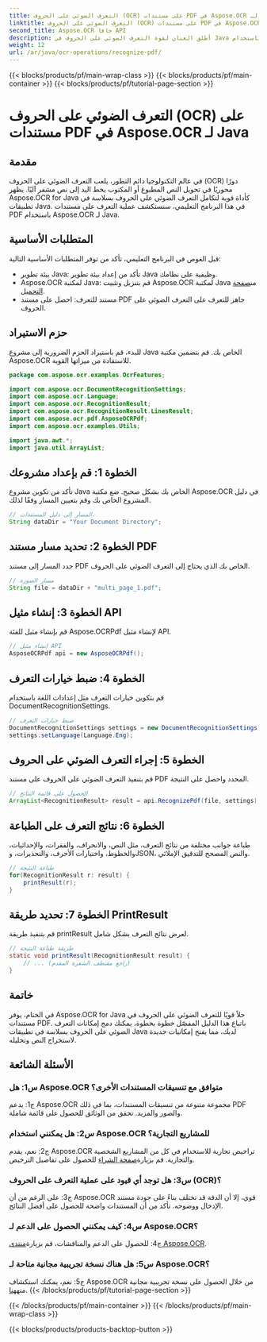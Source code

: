 ```yaml
---
title: التعرف الضوئي على الحروف (OCR) على مستندات PDF في Aspose.OCR لـ Java
linktitle: التعرف الضوئي على الحروف (OCR) على مستندات PDF في Aspose.OCR لـ Java
second_title: Aspose.OCR جافا API
description: أطلق العنان لقوة التعرف الضوئي على الحروف في Java باستخدام Aspose.OCR. التعرف على النص في مستندات PDF بسهولة. عزز تطبيقاتك بدقة وسرعة.
weight: 12
url: /ar/java/ocr-operations/recognize-pdf/
---
```


{{< blocks/products/pf/main-wrap-class >}}
{{< blocks/products/pf/main-container >}}
{{< blocks/products/pf/tutorial-page-section >}}

# التعرف الضوئي على الحروف (OCR) على مستندات PDF في Aspose.OCR لـ Java

## مقدمة

في عالم التكنولوجيا دائم التطور، يلعب التعرف الضوئي على الحروف (OCR) دورًا محوريًا في تحويل النص المطبوع أو المكتوب بخط اليد إلى نص مشفر آليًا. يظهر Aspose.OCR for Java كأداة قوية لتكامل التعرف الضوئي على الحروف بسلاسة في تطبيقات Java. في هذا البرنامج التعليمي، سنستكشف عملية التعرف على مستندات PDF باستخدام Aspose.OCR لـ Java.

## المتطلبات الأساسية

قبل الغوص في البرنامج التعليمي، تأكد من توفر المتطلبات الأساسية التالية:

- بيئة تطوير Java: تأكد من إعداد بيئة تطوير Java وظيفية على نظامك.
-  Aspose.OCR لمكتبة Java: قم بتنزيل وتثبيت Aspose.OCR لمكتبة Java من[صفحة التحميل](https://releases.aspose.com/ocr/java/).
- مستند للتعرف: احصل على مستند PDF جاهز للتعرف على التعرف الضوئي على الحروف.

## حزم الاستيراد

للبدء، قم باستيراد الحزم الضرورية إلى مشروع Java الخاص بك. قم بتضمين مكتبة Aspose.OCR للاستفادة من ميزاتها القوية.

```java
package com.aspose.ocr.examples.OcrFeatures;

import com.aspose.ocr.DocumentRecognitionSettings;
import com.aspose.ocr.Language;
import com.aspose.ocr.RecognitionResult;
import com.aspose.ocr.RecognitionResult.LinesResult;
import com.aspose.ocr.pdf.AsposeOCRPdf;
import com.aspose.ocr.examples.Utils;

import java.awt.*;
import java.util.ArrayList;
```

## الخطوة 1: قم بإعداد مشروعك

تأكد من تكوين مشروع Java الخاص بك بشكل صحيح. ضع مكتبة Aspose.OCR في دليل المشروع الخاص بك وقم بتعيين المسار وفقًا لذلك.

```java
// المسار إلى دليل المستندات.
String dataDir = "Your Document Directory";
```

## الخطوة 2: تحديد مسار مستند PDF

حدد المسار إلى مستند PDF الخاص بك الذي يحتاج إلى التعرف الضوئي على الحروف.

```java
// مسار الصورة
String file = dataDir + "multi_page_1.pdf";
```

## الخطوة 3: إنشاء مثيل API

قم بإنشاء مثيل للفئة Aspose.OCRPdf لإنشاء مثيل API.

```java
// إنشاء مثيل API
AsposeOCRPdf api = new AsposeOCRPdf();
```

## الخطوة 4: ضبط خيارات التعرف

قم بتكوين خيارات التعرف مثل إعدادات اللغة باستخدام DocumentRecognitionSettings.

```java
// ضبط خيارات التعرف
DocumentRecognitionSettings settings = new DocumentRecognitionSettings(2);
settings.setLanguage(Language.Eng);
```

## الخطوة 5: إجراء التعرف الضوئي على الحروف

قم بتنفيذ التعرف الضوئي على الحروف على مستند PDF المحدد واحصل على النتيجة.

```java
// الحصول على قائمة النتائج
ArrayList<RecognitionResult> result = api.RecognizePdf(file, settings);
```

## الخطوة 6: نتائج التعرف على الطباعة

طباعة جوانب مختلفة من نتائج التعرف، مثل النص، والانحراف، والفقرات، والإحداثيات، والخطوط، واختيارات الأحرف، والتحذيرات، وJSON، والنص المصحح للتدقيق الإملائي.

```java
// طباعة النتيجة
for(RecognitionResult r: result) {
    printResult(r);
}
```

## الخطوة 7: تحديد طريقة PrintResult

قم بتنفيذ طريقة printResult لعرض نتائج التعرف بشكل شامل.

```java
// طريقة طباعة النتيجة
static void printResult(RecognitionResult result) {
    // ... (راجع مقتطف الشفرة المقدم)
}
```

## خاتمة

في الختام، يوفر Aspose.OCR for Java حلاً قويًا للتعرف الضوئي على الحروف في مستندات PDF. باتباع هذا الدليل المفصّل خطوة بخطوة، يمكنك دمج إمكانات التعرف الضوئي على الحروف بسلاسة في تطبيقات Java لديك، مما يفتح إمكانيات جديدة لاستخراج النص وتحليله.

## الأسئلة الشائعة

### س1: هل Aspose.OCR متوافق مع تنسيقات المستندات الأخرى؟

ج1: يدعم Aspose.OCR مجموعة متنوعة من تنسيقات المستندات، بما في ذلك PDF والصور والمزيد. تحقق من الوثائق للحصول على قائمة شاملة.

### س2: هل يمكنني استخدام Aspose.OCR للمشاريع التجارية؟

 ج2: نعم، يقدم Aspose.OCR تراخيص تجارية للاستخدام في كل من المشاريع الشخصية والتجارية. قم بزيارة[صفحة الشراء](https://purchase.aspose.com/buy) للحصول على تفاصيل الترخيص.

### س3: هل توجد أي قيود على عملية التعرف على الحروف (OCR)؟

ج3: على الرغم من أن Aspose.OCR قوي، إلا أن الدقة قد تختلف بناءً على جودة مستند الإدخال ووضوحه. تأكد من أن المستندات واضحة للحصول على أفضل النتائج.

### س4: كيف يمكنني الحصول على الدعم لـ Aspose.OCR؟

 ج4: للحصول على الدعم والمناقشات، قم بزيارة[منتدى Aspose.OCR](https://forum.aspose.com/c/ocr/16).

### س5: هل هناك نسخة تجريبية مجانية متاحة لـ Aspose.OCR؟

 ج5: نعم، يمكنك استكشاف Aspose.OCR من خلال الحصول على نسخة تجريبية مجانية منه[هنا](https://releases.aspose.com/).
{{< /blocks/products/pf/tutorial-page-section >}}

{{< /blocks/products/pf/main-container >}}
{{< /blocks/products/pf/main-wrap-class >}}

{{< blocks/products/products-backtop-button >}}
